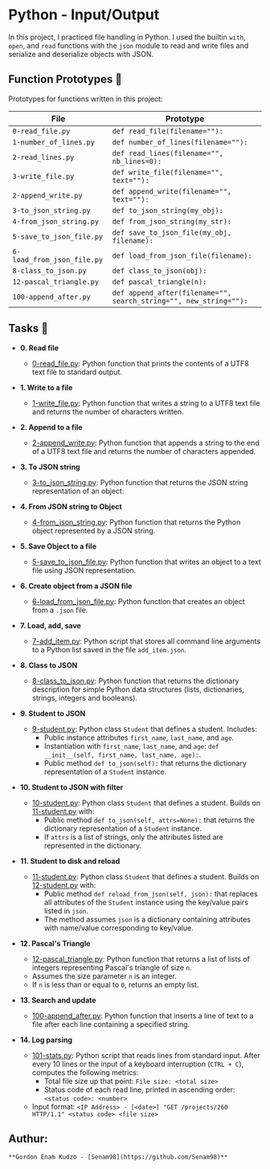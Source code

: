 # Python - Input/Output

In this project, I practiced file handling in Python. I used the builtin `with`, `open`, and `read` functions with the `json` module to read and write files and serialize and deserialize objects with JSON.


## Function Prototypes :floppy_disk:

Prototypes for functions written in this project:

| File        | Prototype               |
| ----------- | ----------------------- |
| `0-read_file.py` | `def read_file(filename=""):` |
| `1-number_of_lines.py` | `def number_of_lines(filename=""):` |
| `2-read_lines.py` | `def read_lines(filename="", nb_lines=0):` |
| `3-write_file.py` | `def write_file(filename="", text=""):` |
| `2-append_write.py` | `def append_write(filename="", text=""):` |
| `3-to_json_string.py` | `def to_json_string(my_obj):` |
| `4-from_json_string.py` | `def from_json_string(my_str):` |
| `5-save_to_json_file.py` | `def save_to_json_file(my_obj, filename):` |
| `6-load_from_json_file.py` | `def load_from_json_file(filename):` |
| `8-class_to_json.py` | `def class_to_json(obj):` |
| `12-pascal_triangle.py` | `def pascal_triangle(n):` |
| `100-append_after.py` | `def append_after(filename="", search_string="", new_string=""):` |

## Tasks :page_with_curl:

* **0. Read file**
  * [0-read_file.py](./0-read_file.py): Python function that prints the contents of a UTF8 text file to standard output.

* **1. Write to a file**
  * [1-write_file.py](./1-write_file.py): Python function that writes a string to a UTF8 text file and returns the number of characters written.

* **2. Append to a file**
  * [2-append_write.py](./2-append_write.py): Python function that appends a string to the end of a UTF8 text file and returns the number of characters appended.

* **3. To JSON string**
  * [3-to_json_string.py](./3-to_json_string.py): Python function that returns the JSON string representation of an object.

* **4. From JSON string to Object**
  * [4-from_json_string.py](./4-from_json_string.py): Python function that returns the Python object represented by a JSON string.

* **5. Save Object to a file**
  * [5-save_to_json_file.py](./5-save_to_json_file.py): Python function that writes an object to a text file using JSON representation.

* **6. Create object from a JSON file**
  * [6-load_from_json_file.py](./6-load_from_json_file.py): Python function that creates an object from a `.json` file.

* **7. Load, add, save**
  * [7-add_item.py](./7-add_item.py): Python script that stores all command line arguments to a Python list saved in the file `add_item.json`.

* **8. Class to JSON**
  * [8-class_to_json.py](./8-class_to_json.py): Python function that returns the dictionary description for simple Python data structures (lists, dictionaries, strings, integers and booleans).

* **9. Student to JSON**
  * [9-student.py](./9-student.py): Python class `Student` that defines a student. Includes:
    * Public instance attributes `first_name`, `last_name`, and `age`.
    * Instantiation with `first_name`, `last_name`, and `age`: `def __init__(self, first_name, last_name, age):`.
    * Public method `def to_json(self):` that returns the dictionary representation of a `Student` instance.

* **10. Student to JSON with filter**
  * [10-student.py](./10-student.py): Python class `Student` that defines a student. Builds on [11-student.py](./11-student.py) with:
    * Public method `def to_json(self, attrs=None):` that returns the dictionary representation of a `Student` instance.
    * If `attrs` is a list of strings, only the attributes listed are represented in the dictionary.

* **11. Student to disk and reload**
  * [11-student.py](./11-student.py): Python class `Student` that defines a student. Builds on [12-student.py](./12-student.py) with:
    * Public method `def reload_from_json(self, json):` that replaces all attributes of the `Student` instance using the key/value pairs listed in `json`.
    * The method assumes `json` is a dictionary containing attributes with name/value corresponding to key/value.

* **12. Pascal's Triangle**
  * [12-pascal_triangle.py](./12-pascal_triangle.py): Python function that returns a list of lists of integers representing Pascal's triangle of size `n`.
  * Assumes the size parameter `n` is an integer.
  * If `n` is less than or equal to `0`, returns an empty list.

* **13. Search and update**
  * [100-append_after.py](./100-append_after.py): Python function that inserts a line of text to a file after each line containing a specified string.

* **14. Log parsing**
  * [101-stats.py](./101-stats.py): Python script that reads lines from standard input. After every 10 lines or the input of a keyboard interruption (`CTRL + C`), computes the following metrics:
    * Total file size up that point: `File size: <total size>`
    * Status code of each read line, printed in ascending order:  `<status code>: <number>`
  * Input format: `<IP Address> - [<date>] "GET /projects/260 HTTP/1.1"
  <status code> <file size>`



## Authur: 
    
    **Gordon Enam Kudzo - [Senam98](https://github.com/Senam98)**